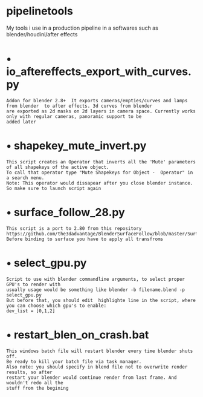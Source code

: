 # pipelinetools
My tools i use in a production pipeline in a softwares such as blender/houdini/after effects

# • io_aftereffects_export_with_curves.py
    Addon for blender 2.8+  It exports cameras/empties/curves and lamps from blender  to after effects. 3d curves from blender
    are exported as 2d masks on 2d layers in camera space. Currently works only with regular cameras, panoramic support to be
    added later 

# • shapekey_mute_invert.py
    This script creates an Operator that inverts all the 'Mute' parameters of all shapekeys of the active object.
    To call that operator type "Mute Shapekeys for Object -  Operator" in a search menu. 
    Note: This operator would dissapear after you close blender instance. So make sure to launch script again
    
# • surface_follow_28.py
    This script is a port to 2.80 from this repository
    https://github.com/the3dadvantage/BlenderSurfaceFollow/blob/master/Surface%20Follow
    Before binding to surface you have to apply all transfroms
# • select_gpu.py
    Script to use with blender commandline arguments, to select proper GPU's to render with
    usually usage would be something like blender -b filename.blend -p select_gpu.py
    But before that, you should edit  highlighte line in the script, where you can choose which gpu's to enable:
    dev_list = [0,1,2]
# • restart_blen_on_crash.bat
    This windows batch file will restart blender every time blender shuts off. 
    Be ready to kill your batch file via task manager. 
    Also note: you should specify in blend file not to overwrite render results, so after
    restart your blender would continue render from last frame. And wouldn't redo all the
    stuff from the begining
